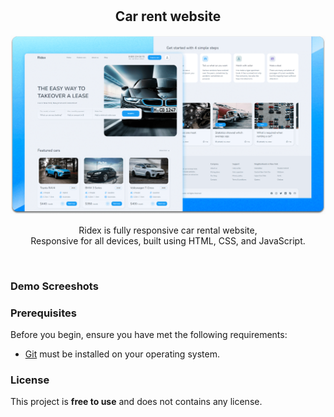 <div align="center">
  


  <br />
  <br />
  


  <h2 align="center"> Car rent website</h2>
    <img src="./readme-images/desktop.png" />

  Ridex is fully responsive car rental website, <br />Responsive for all devices, built using HTML, CSS, and JavaScript.


</div>

<br />

### Demo Screeshots



### Prerequisites

Before you begin, ensure you have met the following requirements:

* [Git](https://git-scm.com/downloads "Download Git") must be installed on your operating system.



### License

This project is **free to use** and does not contains any license.
